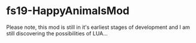 # fs19-HappyAnimalsMod

Please note, this mod is still in it's earliest stages of development and I am still
discovering the possibilities of LUA...